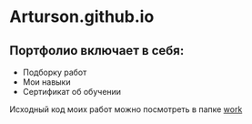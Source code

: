 # Arturson.github.io

## Портфолио включает в себя:

* Подборку работ
* Мои навыки
* Сертификат об обучении

 Исходный код моих работ можно посмотреть в папке [work](https://github.com/Arturson/Arturson.github.io/tree/master/work)
